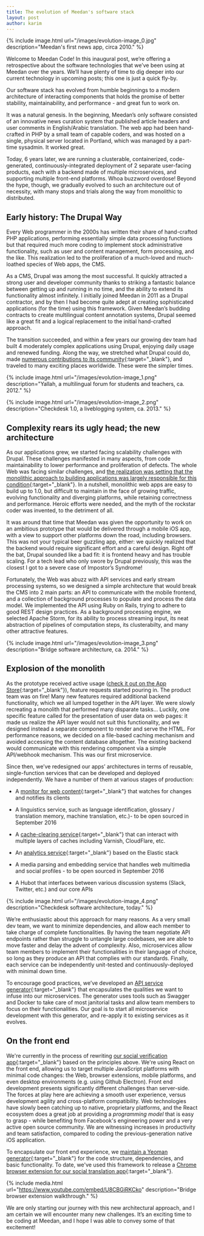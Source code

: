 ```yaml
---
title: The evolution of Meedan's software stack
layout: post
author: karim
---
```


{% include image.html url="/images/evolution-image_0.jpg" description="Meedan's first news app, circa 2010." %}

Welcome to Meedan Code! In this inaugural post, we’re offering a retrospective about the software technologies that we’ve been using at Meedan over the years. We’ll have plenty of time to dig deeper into our current technology in upcoming posts; this one is just a quick fly-by.

Our software stack has evolved from humble beginnings to a modern architecture of interacting components that holds the promise of better stability, maintainability, and performance - and great fun to work on.

It was a natural genesis. In the beginning, Meedan’s only software consisted of an innovative news curation system that published article headers and user comments in English/Arabic translation. The web app had been hand-crafted in PHP by a small team of capable coders, and was hosted on a single, physical server located in Portland, which was managed by a part-time sysadmin. It worked great.

Today, 6 years later, we are running a clusterable, containerized, code-generated, continuously-integrated deployment of 2 separate user-facing products, each with a backend made of multiple microservices, and supporting multiple front-end platforms. Whoa buzzword overdose! Beyond the hype, though, we gradually evolved to such an architecture out of necessity, with many stops and trials along the way from monolithic to distributed.

## Early history: The Drupal Way

Every Web programmer in the 2000s has written their share of hand-crafted PHP applications, performing essentially simple data processing functions but that required much more coding to implement stock administrative functionality, such as user and content management, form processing, and the like. This realization led to the proliferation of a much-loved and much-loathed species of Web apps, the CMS.

As a CMS, Drupal was among the most successful. It quickly attracted a strong user and developer community thanks to striking a fantastic balance between getting up and running in no time, and the ability to extend its functionality almost infinitely. I initially joined Meedan in 2011 as a Drupal contractor, and by then I had become quite adept at creating sophisticated applications (for the time) using this framework. Given Meedan’s budding contracts to create multilingual content annotation systems, Drupal seemed like a great fit and a logical replacement to the initial hand-crafted approach.

The transition succeeded, and within a few years our growing dev team had built 4 moderately complex applications using Drupal, enjoying daily usage and renewed funding. Along the way, we stretched what Drupal could do, made [numerous contributions to its community](https://www.drupal.org/node/2343639){:target="_blank"}, and traveled to many exciting places worldwide. These were the simpler times.

{% include image.html url="/images/evolution-image_1.png" description="Yallah, a multilingual forum for students and teachers, ca. 2012." %}

{% include image.html url="/images/evolution-image_2.png" description="Checkdesk 1.0, a liveblogging system, ca. 2013." %}

## Complexity rears its ugly head; the new architecture

As our applications grew, we started facing scalability challenges with Drupal. These challenges manifested in many aspects, from code maintainability to lower performance and proliferation of defects. The whole Web was facing similar challenges, and [the realization was setting that the monolithic approach to building applications was largely responsible for this condition](https://github.com/matthiasn/talk-transcripts/blob/master/Hickey_Rich/SimpleMadeEasy.md){:target="_blank"}. In a nutshell, monolithic web apps are easy to build up to 1.0, but difficult to maintain in the face of growing traffic, evolving functionality and diverging platforms, while retaining correctness and performance. Heroic efforts were needed, and the myth of the rockstar coder was invented, to the detriment of all.

It was around that time that Meedan was given the opportunity to work on an ambitious prototype that would be delivered through a mobile iOS app, with a view to support other platforms down the road, including browsers. This was not your typical beer guzzling app, either: we quickly realized that the backend would require significant effort and a careful design. Right off the bat, Drupal sounded like a bad fit: it is frontend heavy and has trouble scaling. For a tech lead who only swore by Drupal previously, this was the closest I got to a severe case of Impostor’s Syndrome!

Fortunately, the Web was abuzz with API services and early stream processing systems, so we designed a simple architecture that would break the CMS into 2 main parts: an API to communicate with the mobile frontend, and a collection of background processes to populate and process the data model. We implemented the API using Ruby on Rails, trying to adhere to good REST design practices. As a background processing engine, we selected Apache Storm, for its ability to process streaming input, its neat abstraction of pipelines of computation steps, its clusterabilty, and many other attractive features.

{% include image.html url="/images/evolution-image_3.png" description="Bridge software architecture, ca. 2014." %}

## Explosion of the monolith

As the prototype received active usage ([check it out on the App Store](https://itunes.apple.com/ca/app/bridge-translate-social-media/id1050310015?mt=8){:target="_blank"}), feature requests started pouring in. The product team was on fire! Many new features required additional backend functionality, which we all lumped together in the API layer. We were slowly recreating a monolith that performed many disparate tasks... Luckily, one specific feature called for the presentation of user data on web pages: it made us realize the API layer would not suit this functionality, and we designed instead a separate component to render and serve the HTML. For performance reasons, we decided on a file-based caching mechanism and avoided accessing the content database altogether. The existing backend would communicate with this rendering component via a simple API/webhook mechanism. This was our first microservice.

Since then, we’ve redesigned our apps’ architectures in terms of reusable, single-function services that can be developed and deployed independently. We have a number of them at various stages of production:

* A [monitor for web content](https://github.com/meedan/watchbot){:target="_blank"} that watches for changes and notifies its clients

* A linguistics service, such as language identification, glossary / translation memory, machine translation, etc.)- to be open sourced in September 2016

* A [cache-clearing service](https://github.com/meedan/cc-deville){:target="_blank"} that can interact with multiple layers of caches including Varnish, CloudFlare, etc.

* An [analytics service](https://github.com/meedan/copacabana){:target="_blank"} based on the Elastic stack

* A media parsing and embedding service that handles web multimedia and social profiles - to be open sourced in September 2016

* A Hubot that interfaces between various discussion systems (Slack, Twitter, etc.) and our core APIs

{% include image.html url="/images/evolution-image_4.png" description="Checkdesk software architecture, today." %}

We’re enthusiastic about this approach for many reasons. As a very small dev team, we want to minimize dependencies, and allow each member to take charge of complete functionalities. By having the team negotiate API endpoints rather than struggle to untangle large codebases, we are able to move faster and delay the advent of complexity. Also, microservices allow team members to implement their functionalities in their language of choice, so long as they produce an API that complies with our standards. Finally, each service can be independently unit-tested and continuously-deployed with minimal down time.

To encourage good practices, we’ve developed an [API service generator](https://github.com/meedan/lapis){:target="_blank"} that encapsulates the qualities we want to infuse into our microservices. The generator uses tools such as Swagger and Docker to take care of most janitorial tasks and allow team members to focus on their functionalities. Our goal is to start all microservice development with this generator, and re-apply it to existing services as it evolves.

## On the front end

We're currently in the process of rewriting [our social verification app](https://meedan.com/en/checkdesk){:target="_blank"} based on the principles above. We're using React on the front end, allowing us to target multiple JavaScript platforms with minimal code changes: the Web, browser extensions, mobile platforms, and even desktop environments (e.g. using Github Electron). Front end development presents significantly different challenges than server-side. The forces at play here are achieving a smooth user experience, versus development agility and cross-platform compatibility. Web technologies have slowly been catching up to native, proprietary platforms, and the React ecosystem does a great job at providing a _programming model_ that is easy to grasp - while benefiting from Facebook's engineering power and a very active open source community. We are witnessing increases in productivity and team satisfaction, compared to coding the previous-generation native iOS application.

To encapsulate our front end experience, we [maintain a Yeoman generator](https://github.com/meedan/generator-keefer){:target="_blank"} for the code structure, dependencies, and basic functionality. To date, we've used this framework to release a [Chrome browser extension for our social translation app](https://chrome.google.com/webstore/detail/bridge/jfjhkoibpnplohpgfogadhhbaeinnaob){:target="_blank"}.

{% include media.html url="https://www.youtube.com/embed/U8CBGiRKCko" description="Bridge browser extension walkthrough." %}

We are only starting our journey with this new architectural approach, and I am certain we will encounter many new challenges. It’s an exciting time to be coding at Meedan, and I hope I was able to convey some of that excitement!
